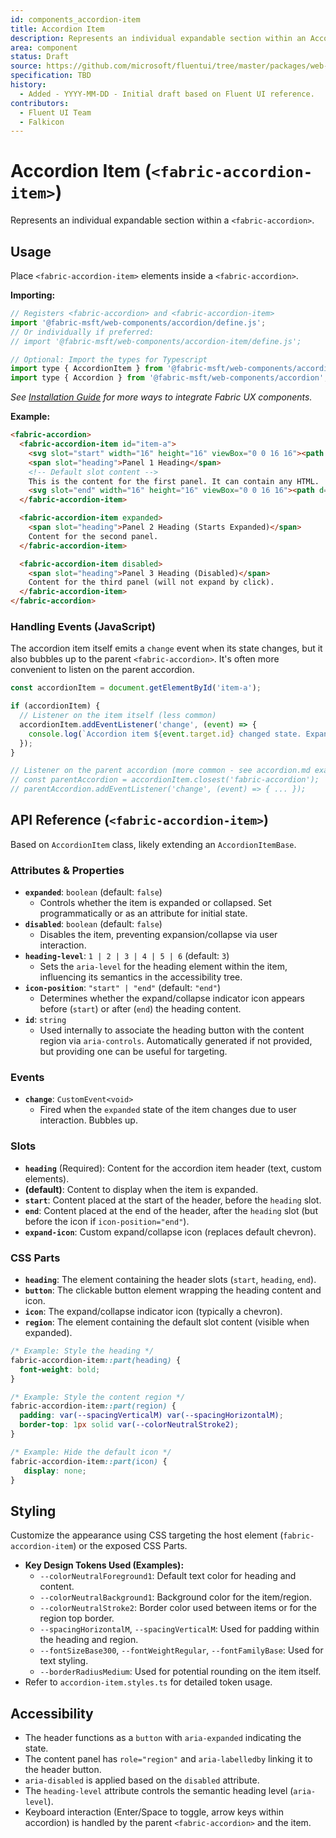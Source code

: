 ```yaml
---
id: components_accordion-item
title: Accordion Item
description: Represents an individual expandable section within an Accordion.
area: component
status: Draft
source: https://github.com/microsoft/fluentui/tree/master/packages/web-components/src/accordion-item
specification: TBD
history:
  - Added - YYYY-MM-DD - Initial draft based on Fluent UI reference.
contributors:
  - Fluent UI Team
  - Falkicon
---
```


# Accordion Item (`<fabric-accordion-item>`)

Represents an individual expandable section within a `<fabric-accordion>`.

## Usage

Place `<fabric-accordion-item>` elements inside a `<fabric-accordion>`.

**Importing:**

```javascript
// Registers <fabric-accordion> and <fabric-accordion-item>
import '@fabric-msft/web-components/accordion/define.js';
// Or individually if preferred:
// import '@fabric-msft/web-components/accordion-item/define.js';

// Optional: Import the types for Typescript
import type { AccordionItem } from '@fabric-msft/web-components/accordion-item';
import type { Accordion } from '@fabric-msft/web-components/accordion'; // Example context type
```

*See [Installation Guide](../../guides/installation.md) for more ways to integrate Fabric UX components.*

**Example:**

```html
<fabric-accordion>
  <fabric-accordion-item id="item-a">
    <svg slot="start" width="16" height="16" viewBox="0 0 16 16"><path d="..."/></svg>
    <span slot="heading">Panel 1 Heading</span>
    <!-- Default slot content -->
    This is the content for the first panel. It can contain any HTML.
    <svg slot="end" width="16" height="16" viewBox="0 0 16 16"><path d="..."/></svg>
  </fabric-accordion-item>

  <fabric-accordion-item expanded>
    <span slot="heading">Panel 2 Heading (Starts Expanded)</span>
    Content for the second panel.
  </fabric-accordion-item>

  <fabric-accordion-item disabled>
    <span slot="heading">Panel 3 Heading (Disabled)</span>
    Content for the third panel (will not expand by click).
  </fabric-accordion-item>
</fabric-accordion>
```

### Handling Events (JavaScript)

The accordion item itself emits a `change` event when its state changes, but it also bubbles up to the parent `<fabric-accordion>`. It's often more convenient to listen on the parent accordion.

```javascript
const accordionItem = document.getElementById('item-a');

if (accordionItem) {
  // Listener on the item itself (less common)
  accordionItem.addEventListener('change', (event) => {
    console.log(`Accordion item ${event.target.id} changed state. Expanded: ${event.target.expanded}`);
  });
}

// Listener on the parent accordion (more common - see accordion.md example)
// const parentAccordion = accordionItem.closest('fabric-accordion');
// parentAccordion.addEventListener('change', (event) => { ... });
```

## API Reference (`<fabric-accordion-item>`)

Based on `AccordionItem` class, likely extending an `AccordionItemBase`.

### Attributes & Properties

*   **`expanded`**: `boolean` (default: `false`)
    *   Controls whether the item is expanded or collapsed. Set programmatically or as an attribute for initial state.
*   **`disabled`**: `boolean` (default: `false`)
    *   Disables the item, preventing expansion/collapse via user interaction.
*   **`heading-level`**: `1 | 2 | 3 | 4 | 5 | 6` (default: `3`)
    *   Sets the `aria-level` for the heading element within the item, influencing its semantics in the accessibility tree.
*   **`icon-position`**: `"start" | "end"` (default: `"end"`)
    *   Determines whether the expand/collapse indicator icon appears before (`start`) or after (`end`) the heading content.
*   **`id`**: `string`
    *   Used internally to associate the heading button with the content region via `aria-controls`. Automatically generated if not provided, but providing one can be useful for targeting.

### Events

*   **`change`**: `CustomEvent<void>`
    *   Fired when the `expanded` state of the item changes due to user interaction. Bubbles up.

### Slots

*   **`heading`** (Required): Content for the accordion item header (text, custom elements).
*   **(default)**: Content to display when the item is expanded.
*   **`start`**: Content placed at the start of the header, before the `heading` slot.
*   **`end`**: Content placed at the end of the header, after the `heading` slot (but before the icon if `icon-position="end"`).
*   **`expand-icon`**: Custom expand/collapse icon (replaces default chevron).

### CSS Parts

*   **`heading`**: The element containing the header slots (`start`, `heading`, `end`).
*   **`button`**: The clickable button element wrapping the heading content and icon.
*   **`icon`**: The expand/collapse indicator icon (typically a chevron).
*   **`region`**: The element containing the default slot content (visible when expanded).

```css
/* Example: Style the heading */
fabric-accordion-item::part(heading) {
  font-weight: bold;
}

/* Example: Style the content region */
fabric-accordion-item::part(region) {
  padding: var(--spacingVerticalM) var(--spacingHorizontalM);
  border-top: 1px solid var(--colorNeutralStroke2);
}

/* Example: Hide the default icon */
fabric-accordion-item::part(icon) {
   display: none;
}
```

## Styling

Customize the appearance using CSS targeting the host element (`fabric-accordion-item`) or the exposed CSS Parts.

*   **Key Design Tokens Used (Examples):**
    *   `--colorNeutralForeground1`: Default text color for heading and content.
    *   `--colorNeutralBackground1`: Background color for the item/region.
    *   `--colorNeutralStroke2`: Border color used between items or for the region top border.
    *   `--spacingHorizontalM`, `--spacingVerticalM`: Used for padding within the heading and region.
    *   `--fontSizeBase300`, `--fontWeightRegular`, `--fontFamilyBase`: Used for text styling.
    *   `--borderRadiusMedium`: Used for potential rounding on the item itself.
*   Refer to `accordion-item.styles.ts` for detailed token usage.

## Accessibility

*   The header functions as a `button` with `aria-expanded` indicating the state.
*   The content panel has `role="region"` and `aria-labelledby` linking it to the header button.
*   `aria-disabled` is applied based on the `disabled` attribute.
*   The `heading-level` attribute controls the semantic heading level (`aria-level`).
*   Keyboard interaction (Enter/Space to toggle, arrow keys within accordion) is handled by the parent `<fabric-accordion>` and the item. 
